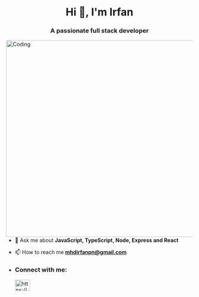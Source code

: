 <h1 align="center">Hi 👋, I'm Irfan</h1>
<h3 align="center">A passionate full stack developer</h3>
<img align="right" alt="Coding" width="530" src="https://camo.githubusercontent.com/56362def1bbc81d47e30e00d1f680d6698e05f1175c47957ef4a058ff3a840d5/68747470733a2f2f6c66736f6c7574696f6e732e6e65742f77702d636f6e74656e742f75706c6f6164732f323032312f31322f46756c6c2d537461636b2d446576656c6f706d656e742d46656174757265642d496d6167652d4c6576656c466976652d536f6c7574696f6e732e676966">

<!-- <p align="left"> <a href="https://github.com/ryo-ma/github-profile-trophy"><img src="https://github-profile-trophy.vercel.app/?username=mhdirfanpn" alt="mhdirfanpn" /></a> </p> -->

<!-- - 🌱 I’m currently learning **TypeScript** -->

- 💬 Ask me about **JavaScript, TypeScript, Node, Express and React**

- 📫 How to reach me **mhdirfanpn@gmail.com**


- <h3 align="left">Connect with me:</h3> <a href="https://linkedin.com/in/muhammed-irfan-pn/" target="blank"><img align="center" src="https://raw.githubusercontent.com/rahuldkjain/github-profile-readme-generator/master/src/images/icons/Social/linked-in-alt.svg" alt="https://www.linkedin.com/in/muhammed-irfan-pn/" height="30" width="40" /></a>




<!-- <p>&nbsp;<img align="center" src="https://github-readme-stats.vercel.app/api?username=mhdirfanpn&show_icons=true&locale=en" alt="mhdirfanpn" /></p> -->

<!-- <p><img align="center" src="https://github-readme-streak-stats.herokuapp.com/?user=mhdirfanpn&" alt="mhdirfanpn" /></p> -->

